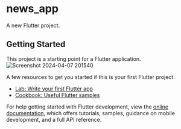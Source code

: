 # news_app

A new Flutter project.

## Getting Started

This project is a starting point for a Flutter application.
![Screenshot 2024-04-07 201540](https://github.com/GhadeBhavesh/NewsApp/assets/108714917/989b1478-28ed-44d0-853d-a9fdc6138e95)


A few resources to get you started if this is your first Flutter project:

- [Lab: Write your first Flutter app](https://docs.flutter.dev/get-started/codelab)
- [Cookbook: Useful Flutter samples](https://docs.flutter.dev/cookbook)

For help getting started with Flutter development, view the
[online documentation](https://docs.flutter.dev/), which offers tutorials,
samples, guidance on mobile development, and a full API reference.
